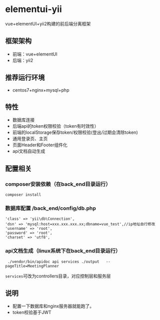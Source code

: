 # elementui-yii
vue+elementUI+yii2构建的前后端分离框架

## 框架架构
- 前端：vue+elementUI
- 后端：yii2

## 推荐运行环境
- centos7+nginx+mysql+php

## 特性

- 数据库连接
- 后端api的token权限校验（token有时效性）
- 前端的localStorage保存token/权限校验(登出/过期会清除token)
- 通用登录页、主页
- 页面Header和Footer组件化
- api文档自动生成

## 配置相关

### composer安装依赖（在back_end目录运行）
```
composer install
```

### 数据库配置 /back_end/config/db.php

```
'class' => 'yii\db\Connection',
'dsn' => 'mysql:host=xxx.xxx.xxx.xx;dbname=vue_test',//ip地址自行修改
'username' => 'root',
'password' => 'root',
'charset' => 'utf8',
```


### api文档生成（linux系统下在back_end目录运行）
```
 ./vendor/bin/apidoc api services ./output   --pageTitle=MeetingPlanner
```
`services`可改为controllers目录，对应控制层和服务层

## 说明

- 配置一下数据库和nginx服务器就能跑了。
- token校验基于JWT
